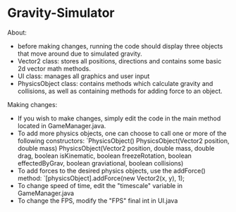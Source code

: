 # Gravity-Simulator

About:
  - before making changes, running the code should display three objects that move around due to simulated gravity.
  - Vector2 class: stores all positions, directions and contains some basic 2d vector math methods. 
  - UI class: manages all graphics and user input
  - PhysicsObject class:  contains methods which calculate gravity and collisions, as well as containing methods for
    adding force to an object. 

Making changes:
  - If you wish to make changes, simply edit the code in the main method located in 
    GameManager.java. 
  - To add more physics objects, one can choose to call one or more of the following constructors:
       `PhysicsObject()
        PhysicsObject(Vector2 position, double mass)
        PhysicsObject(Vector2 position, double mass, double drag, boolean isKinematic, boolean freezeRotation, boolean effectedByGrav, boolean graviational, boolean collisions)
  - To add forces to the desired physics objects, use the addForce() method:
       `[physicsObject].addForce(new Vector2(x, y), 1);
  - To change speed of time, edit the "timescale" variable in GameManager.java
  - To change the FPS, modify the "FPS" final int in UI.java
